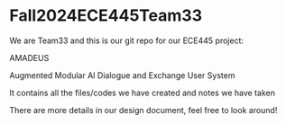 # Fall2024ECE445Team33
We are Team33 and this is our git repo for our ECE445 project:

AMADEUS

Augmented Modular AI Dialogue and Exchange User System 

It contains all the files/codes we have created and notes we have taken

There are more details in our design document, feel free to look around!